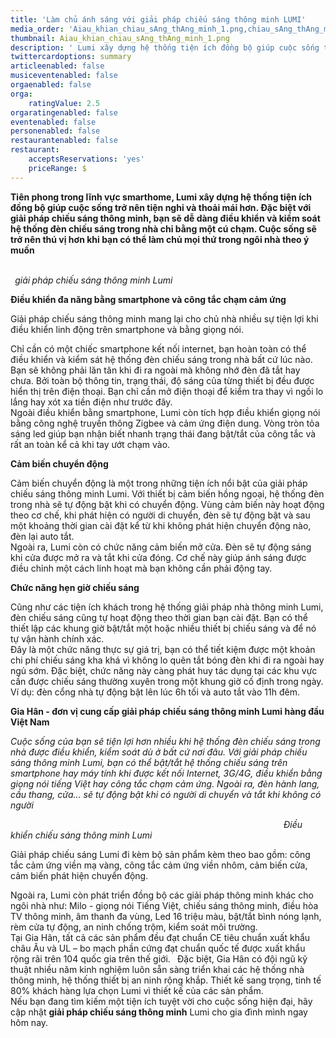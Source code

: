```yaml
---
title: 'Làm chủ ánh sáng với giải pháp chiếu sáng thông minh LUMI'
media_order: 'Aiau_khian_chiau_sAng_thAng_minh_1.png,chiau_sAng_thAng_minh_1.png'
thumbnail: Aiau_khian_chiau_sAng_thAng_minh_1.png
description: ' Lumi xây dựng hệ thống tiện ích đồng bộ giúp cuộc sống trở nên tiện nghi và thoải mái hơn. Đặc biệt với giải pháp chiếu sáng thông minh, bạn sẽ dễ dàng điều khiển và kiểm soát hệ thống đèn chiếu sáng trong nhà chỉ bằng một cú chạm'
twittercardoptions: summary
articleenabled: false
musiceventenabled: false
orgaenabled: false
orga:
    ratingValue: 2.5
orgaratingenabled: false
eventenabled: false
personenabled: false
restaurantenabled: false
restaurant:
    acceptsReservations: 'yes'
    priceRange: $
---
```


<p><strong>Ti&ecirc;n phong trong lĩnh vực smarthome, Lumi x&acirc;y dựng hệ thống tiện &iacute;ch đồng bộ gi&uacute;p cuộc sống trở n&ecirc;n tiện nghi v&agrave; thoải m&aacute;i hơn. Đặc biệt với giải ph&aacute;p chiếu s&aacute;ng th&ocirc;ng minh, bạn sẽ dễ d&agrave;ng điều khiển v&agrave; kiểm so&aacute;t hệ thống đ&egrave;n chiếu s&aacute;ng trong nh&agrave; chỉ bằng một c&uacute; chạm. Cuộc sống sẽ trở n&ecirc;n th&uacute; vị hơn khi bạn c&oacute; thể l&agrave;m chủ mọi thứ trong ng&ocirc;i nh&agrave; theo &yacute; muốn</strong></p>
<p><strong><img src="/giahan/tu-van-giai-phap/lam-chu-anh-sang-voi-giai-phap-chieu-sang-thong-minh-lumi/chiau_sAng_thAng_minh_1.png" alt="" />&nbsp; &nbsp; &nbsp; &nbsp; &nbsp; &nbsp; &nbsp; &nbsp; &nbsp; &nbsp; &nbsp; &nbsp; &nbsp; &nbsp; &nbsp; &nbsp; &nbsp; &nbsp; &nbsp; &nbsp; &nbsp; &nbsp; &nbsp; &nbsp; &nbsp; &nbsp; &nbsp; &nbsp; &nbsp; &nbsp; &nbsp; &nbsp; &nbsp; &nbsp; &nbsp; &nbsp; &nbsp; &nbsp; &nbsp; &nbsp; &nbsp; &nbsp; &nbsp; &nbsp; &nbsp; &nbsp; &nbsp; &nbsp; &nbsp; &nbsp; &nbsp; &nbsp; &nbsp; &nbsp; &nbsp; &nbsp; &nbsp; &nbsp; &nbsp; &nbsp; &nbsp; &nbsp; &nbsp; &nbsp; &nbsp; &nbsp; &nbsp;</strong>&nbsp;<em>giải</em><strong>&nbsp;</strong><em>ph&aacute;p chiếu s&aacute;ng th&ocirc;ng minh Lumi</em></p>
<p><strong>Điều khiển đa năng bằng smartphone v&agrave; c&ocirc;ng tắc chạm cảm ứng</strong></p>
<p>Giải ph&aacute;p chiếu s&aacute;ng th&ocirc;ng minh mang lại cho chủ nh&agrave; nhiều sự tiện lợi khi điều khiển linh động tr&ecirc;n smartphone v&agrave; bằng giọng n&oacute;i.</p>
<p>Chỉ cần c&oacute; một chiếc smartphone kết nối internet, bạn ho&agrave;n to&agrave;n c&oacute; thể điều khiển v&agrave; kiểm s&aacute;t hệ thống đ&egrave;n chiếu s&aacute;ng trong nh&agrave; bất cứ l&uacute;c n&agrave;o. Bạn sẽ kh&ocirc;ng phải lăn tăn khi đi ra ngo&agrave;i m&agrave; kh&ocirc;ng nhớ đ&egrave;n đ&atilde; tắt hay chưa. Bởi to&agrave;n bộ th&ocirc;ng tin, trạng th&aacute;i, độ s&aacute;ng của từng thiết bị đều được hiển thị tr&ecirc;n điện thoại. Bạn chỉ cần mở điện thoại để kiểm tra thay v&igrave; ngồi lo lắng hay x&oacute;t xa tiền điện như trước đ&acirc;y.<br />Ngo&agrave;i điều khiển bằng smartphone, Lumi c&ograve;n t&iacute;ch hợp điều khiển giọng n&oacute;i bằng c&ocirc;ng nghệ truyền th&ocirc;ng Zigbee v&agrave; cảm ứng điện dung. V&ograve;ng tr&ograve;n tỏa s&aacute;ng led gi&uacute;p bạn nhận biết nhanh trạng th&aacute;i đang bật/tắt của c&ocirc;ng tắc v&agrave; rất an to&agrave;n kể cả khi tay ướt chạm v&agrave;o.</p>
<p><strong>Cảm biến chuyển động</strong></p>
<p>Cảm biến chuyển động l&agrave; một trong những tiện &iacute;ch nổi bật của giải ph&aacute;p chiếu s&aacute;ng th&ocirc;ng minh Lumi. Với thiết bị cảm biến hồng ngoại, hệ thống đ&egrave;n trong nh&agrave; sẽ tự động bật khi c&oacute; chuyển động. V&ugrave;ng cảm biến n&agrave;y hoạt động theo cơ chế, khi ph&aacute;t hiện c&oacute; người di chuyển, đ&egrave;n sẽ tự động bật v&agrave; sau một khoảng thời gian c&agrave;i đặt kể từ khi kh&ocirc;ng ph&aacute;t hiện chuyển động n&agrave;o, đ&egrave;n lại auto tắt.&nbsp;<br />Ngo&agrave;i ra, Lumi c&ograve;n c&oacute; chức năng cảm biến mở cửa. Đ&egrave;n sẽ tự động s&aacute;ng khi cửa được mở ra v&agrave; tắt khi cửa đ&oacute;ng. Cơ chế n&agrave;y gi&uacute;p &aacute;nh s&aacute;ng được điều chỉnh một c&aacute;ch linh hoạt m&agrave; bạn kh&ocirc;ng cần phải động tay.</p>
<p><strong>Chức năng hẹn giờ chiếu s&aacute;ng</strong></p>
<p>Cũng như c&aacute;c tiện &iacute;ch kh&aacute;ch trong hệ thống giải ph&aacute;p nh&agrave; th&ocirc;ng minh Lumi, đ&egrave;n chiếu s&aacute;ng cũng tự hoạt động theo thời gian bạn c&agrave;i đặt. Bạn c&oacute; thể thiết lập c&aacute;c khung giờ bật/tắt một hoặc nhiều thiết bị chiếu s&aacute;ng v&agrave; để n&oacute; tự vận h&agrave;nh ch&iacute;nh x&aacute;c.&nbsp;<br />Đ&acirc;y l&agrave; một chức năng thực sự gi&aacute; trị, bạn c&oacute; thể tiết kiệm được một khoản chi ph&iacute; chiếu s&aacute;ng kha kh&aacute; v&igrave; kh&ocirc;ng lo qu&ecirc;n tắt b&oacute;ng đ&egrave;n khi đi ra ngo&agrave;i hay ngủ sớm. Đặc biệt, chức năng n&agrave;y c&agrave;ng ph&aacute;t huy t&aacute;c dụng tại c&aacute;c khu vực cần được chiếu s&aacute;ng thường xuy&ecirc;n trong một khung giờ cố định trong ng&agrave;y. V&iacute; dụ: đ&egrave;n cổng nh&agrave; tự động bật l&ecirc;n l&uacute;c 6h tối v&agrave; auto tắt v&agrave;o 11h đ&ecirc;m.</p>
<p><strong>Gia H&acirc;n - đơn vị cung cấp giải ph&aacute;p chiếu s&aacute;ng th&ocirc;ng minh Lumi h&agrave;ng đầu Việt Nam</strong></p>
<p><em>Cuộc sống của bạn sẽ tiện lợi hơn nhiều khi hệ thống đ&egrave;n chiếu s&aacute;ng trong nh&agrave; được điều khiển, kiểm so&aacute;t d&ugrave; ở bất cứ nơi đ&acirc;u. Với giải ph&aacute;p chiếu s&aacute;ng th&ocirc;ng minh Lumi, bạn c&oacute; thể bật/tắt hệ thống chiếu s&aacute;ng tr&ecirc;n smartphone hay m&aacute;y t&iacute;nh khi được kết nối Internet, 3G/4G, điều khiển bằng giọng n&oacute;i tiếng Việt hay c&ocirc;ng tắc chạm cảm ứng. Ngo&agrave;i ra, đ&egrave;n h&agrave;nh lang, cầu thang, cửa... sẽ tự động bật khi c&oacute; người di chuyển v&agrave; tắt khi kh&ocirc;ng c&oacute; người</em></p>
<p><em><img src="/giahan/tu-van-giai-phap/lam-chu-anh-sang-voi-giai-phap-chieu-sang-thong-minh-lumi/Aiau_khian_chiau_sAng_thAng_minh_1.png" alt="" />&nbsp; &nbsp; &nbsp; &nbsp; &nbsp; &nbsp; &nbsp; &nbsp; &nbsp; &nbsp; &nbsp; &nbsp; &nbsp; &nbsp; &nbsp; &nbsp; &nbsp; &nbsp; &nbsp; &nbsp; &nbsp; &nbsp; &nbsp; &nbsp; &nbsp; &nbsp; &nbsp; &nbsp; &nbsp; &nbsp; &nbsp; &nbsp; &nbsp; &nbsp; &nbsp; &nbsp; &nbsp; &nbsp; &nbsp; &nbsp; &nbsp; &nbsp; &nbsp; &nbsp; &nbsp; &nbsp; &nbsp; &nbsp; &nbsp; &nbsp; &nbsp; &nbsp; &nbsp; &nbsp; &nbsp; &nbsp;</em><em>Điều khiển chiếu s&aacute;ng th&ocirc;ng minh Lumi</em></p>
<p>Giải ph&aacute;p chiếu s&aacute;ng Lumi đi k&egrave;m bộ sản phẩm k&egrave;m theo bao gồm: c&ocirc;ng tắc cảm ứng viền mạ v&agrave;ng, c&ocirc;ng tắc cảm ứng viền nh&ocirc;m, cảm biến cửa, cảm biến ph&aacute;t hiện chuyển động.</p>
<p>Ngo&agrave;i ra, Lumi c&ograve;n ph&aacute;t triển đồng bộ c&aacute;c giải ph&aacute;p th&ocirc;ng minh kh&aacute;c cho ng&ocirc;i nh&agrave; như: Milo - giọng n&oacute;i Tiếng Việt, chiếu s&aacute;ng th&ocirc;ng minh, điều h&ograve;a TV th&ocirc;ng minh, &acirc;m thanh đa v&ugrave;ng, Led 16 triệu m&agrave;u, bật/tắt b&igrave;nh n&oacute;ng lạnh, r&egrave;m cửa tự động, an ninh chống trộm, kiểm so&aacute;t m&ocirc;i trường.&nbsp;<br />Tại Gia H&acirc;n, tất cả c&aacute;c sản phẩm đều đạt chuẩn CE ti&ecirc;u chuẩn xuất khẩu ch&acirc;u &Acirc;u v&agrave; UL &ndash; bo mạch phần cứng đạt chuẩn quốc tế được xuất khẩu rộng r&atilde;i tr&ecirc;n 104 quốc gia tr&ecirc;n thế giới. &nbsp;<strong>&nbsp;</strong>Đặc biệt, Gia H&acirc;n c&oacute; đội ngũ kỹ thuật nhiều năm kinh nghiệm lu&ocirc;n sẵn s&agrave;ng triển khai c&aacute;c hệ thống nh&agrave; th&ocirc;ng minh, hệ thống thiết bị an ninh rộng khắp. Thiết kế sang trọng, tinh tế 80% kh&aacute;ch h&agrave;ng lựa chọn Lumi v&igrave; thiết kế của c&aacute;c sản phẩm.&nbsp;<br />Nếu bạn đang t&igrave;m kiếm một tiện &iacute;ch tuyệt vời cho cuộc sống hiện đại, h&atilde;y cập nhật&nbsp;<strong>giải ph&aacute;p chiếu s&aacute;ng th&ocirc;ng minh</strong>&nbsp;Lumi cho gia đ&igrave;nh m&igrave;nh ngay h&ocirc;m nay.</p>